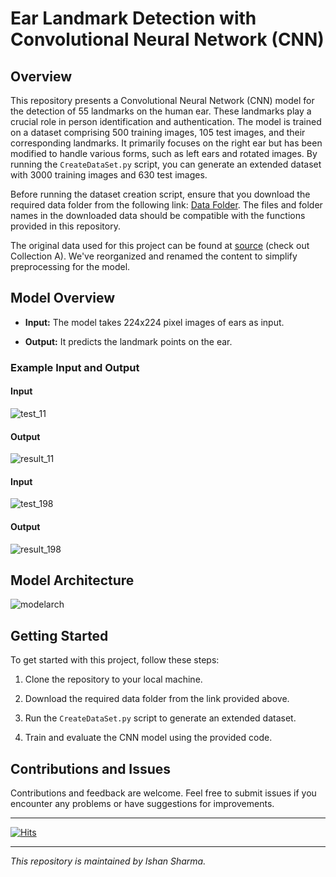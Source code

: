 # Ear Landmark Detection with Convolutional Neural Network (CNN)

## Overview

This repository presents a Convolutional Neural Network (CNN) model for the detection of 55 landmarks on the human ear. These landmarks play a crucial role in person identification and authentication. The model is trained on a dataset comprising 500 training images, 105 test images, and their corresponding landmarks. It primarily focuses on the right ear but has been modified to handle various forms, such as left ears and rotated images. By running the `CreateDataSet.py` script, you can generate an extended dataset with 3000 training images and 630 test images.

Before running the dataset creation script, ensure that you download the required data folder from the following link: [Data Folder](https://www.dropbox.com/sh/c8hizptl60lfogh/AADQN-kkuzkiP3ZcREQRxERsa?dl=0). The files and folder names in the downloaded data should be compatible with the functions provided in this repository.

The original data used for this project can be found at [source](https://ibug.doc.ic.ac.uk/resources/ibug-ears/) (check out Collection A). We've reorganized and renamed the content to simplify preprocessing for the model.

## Model Overview

- **Input:** The model takes 224x224 pixel images of ears as input.

- **Output:** It predicts the landmark points on the ear.

### Example Input and Output

#### Input
![test_11](https://github.com/user-attachments/assets/169f1f3a-f4ed-4ad6-89d8-302f2aadaed3)

#### Output
![result_11](https://github.com/user-attachments/assets/591fed83-e3bc-4c46-8b88-86b80375a587)

#### Input
![test_198](https://github.com/user-attachments/assets/2a15aad4-edef-4412-9c67-fae6b4297b37)

#### Output
![result_198](https://github.com/user-attachments/assets/ef9caa9b-f8cd-4b63-8e89-b9f99a7f6bd4)

## Model Architecture

![modelarch](https://github.com/user-attachments/assets/e269fecf-0327-4050-9877-1cf2d4f2765b)

## Getting Started

To get started with this project, follow these steps:

1. Clone the repository to your local machine.

2. Download the required data folder from the link provided above.

3. Run the `CreateDataSet.py` script to generate an extended dataset.

4. Train and evaluate the CNN model using the provided code.

## Contributions and Issues

Contributions and feedback are welcome. Feel free to submit issues if you encounter any problems or have suggestions for improvements.

---

[![Hits](https://hits.seeyoufarm.com/api/count/incr/badge.svg?url=https%3A%2F%2Fgithub.com%2Fkbulutozler%2Fear-landmark-detection-with-CNN&count_bg=%2379C83D&title_bg=%23555555&icon=&icon_color=%23E7E7E7&title=hits&edge_flat=false)](https://hits.seeyoufarm.com)

---

*This repository is maintained by Ishan Sharma.*
